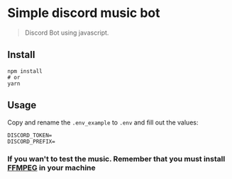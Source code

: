 # Simple discord music bot
> Discord Bot using javascript.

## Install

```
npm install
# or
yarn
```

## Usage

Copy and rename the `.env_example` to `.env` and fill out the values:

```
DISCORD_TOKEN=
DISCORD_PREFIX=
```
### If you wan't to test the music. Remember that you must install [FFMPEG](https://github.com/adaptlearning/adapt_authoring/wiki/Installing-FFmpeg) in your machine
